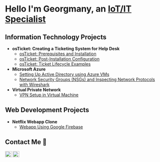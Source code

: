 <h1>Hello I'm Georgmany, an <a href="https://www.linkedin.com/in/georgmanyruiz/">IoT/IT Specialist</a></h1>

<h2> Information Technology Projects</h2>

- <b> osTicket: Creating a Ticketing System for Help Desk </b>
  - [osTicket: Prerequisites and Installation](https://github.com/GeorgmanyRuiz/os-ticket-prereqs)
  - [osTicket: Post-Installation Configuration](https://github.com/GeorgmanyRuiz/post-install-config)
  - [osTicket: Ticket Lifecycle Examples](https://github.com/GeorgmanyRuiz/ticket-lifecycle-)
- <b>Microsoft Azure</b>
  - [Setting Up Active Directory using Azure VMs](https://github.com/GeorgmanyRuiz/configure-ad)
  - [Network Security Groups (NSGs) and Inspecting Network Protocols with Wireshark](https://github.com/GeorgmanyRuiz/azure-network-protocols)
- <b>Virtual Private Network</b>
  - [VPN Setup in Virtual Machine ](https://github.com/GeorgmanyRuiz/Setting-up-VPN)

 
<h2> Web Development Projects </h2>

- <b>Netflix Webapp Clone</b>
  - [Webapp Using Google Firebase](https://github.com/GeorgmanyRuiz/netflix-clone)

<h2>Contact Me 📩</h2>

[<img align="left" alt="Georgmany | LinkedIn" width="22px" height="20px" src="https://upload.wikimedia.org/wikipedia/commons/thumb/8/81/LinkedIn_icon.svg/2048px-LinkedIn_icon.svg.png" />][linkedin]
[<img align="left" alt="Georgmany | Gmail" width="22px" height="20px" src="https://upload.wikimedia.org/wikipedia/commons/thumb/7/7e/Gmail_icon_%282020%29.svg/1280px-Gmail_icon_%282020%29.svg.png" />][gmail]

[linkedin]:https://www.linkedin.com/in/georgmanyruiz/
[gmail]:mailto:Georgmanyruiz90@gmail.com

